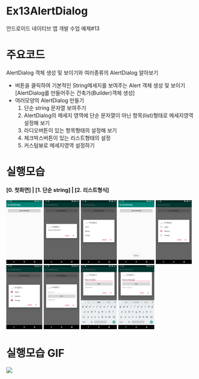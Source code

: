 # Ex13AlertDialog
안드로이드 네이티브 앱 개발 수업 예제#13

# 주요코드
AlertDialog 객체 생성 및 보이기와 여러종류의 AlertDialog 알아보기

- 버튼을 클릭하여 기본적인 String메세지를 보여주는 Alert 객체 생성 및 보이기 [AlertDialog를 만들어주는 건축가(Builder)객체 생성]
- 여러모양의 AlertDialog 만들기 
  1) 단순 string 문자열 보여주기 
  2) AlertDialog의 메세지 영역에 단순 문자열이 아닌 항목(list)형태로 메세지영역 설정해 보기
  3) 라디오버튼이 있는 항목형태의 설정해 보기
  4) 체크박스버튼이 있는 리스트형태의 설정
  5) 커스텀뷰로 메세지영역 설정하기

# 실행모습
<div>
  <h4>[0. 첫화면] | [1. 단순 string] | [2. 리스트형식]</h4>  
  <img src="device-2019-12-02-161028.png" width="19%"/>
  <img src="device-2019-12-02-161103.png" width="19%"/>
  <img src="device-2019-12-02-161155.png" width="19%"/>
  <img src="device-2019-12-02-161216.png" width="19%"/>
  <img src="device-2019-12-02-161259.png" width="19%"/>
  <img src="device-2019-12-02-161336.png" width="19%"/>
  <img src="device-2019-12-02-161408.png" width="19%"/>
  <img src="device-2019-12-02-161511.png" width="19%"/>
  <img src="device-2019-12-02-161529.png" width="19%"/>
</div>

# 실행모습 GIF
<div>
  <img src="GIF.gif" width="20%"/>
</div>
